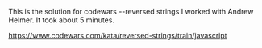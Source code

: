 This is the solution for codewars --reversed strings
I worked with Andrew Helmer. It took about 5 minutes.

https://www.codewars.com/kata/reversed-strings/train/javascript
